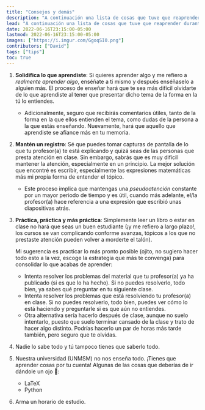 ```yaml
---
title: "Consejos y demás"
description: "A continuación una lista de cosas que tuve que reaprender durante los primeros años que estudié física."
lead: "A continuación una lista de cosas que tuve que reaprender durante los primeros años que estudié física."
date: 2022-06-16T23:15:00-05:00
lastmod: 2022-06-16T23:15:00-05:00
images: ["https://i.imgur.com/GgoqSI0.png"]
contributors: ["David"]
tags: ["tips"]
toc: true
---
```


1. **Solidifica lo que aprendiste**: Si quieres aprender algo y me refiero a _realmente aprender algo_, enséñate a ti mismo y después enséñaselo a alguien más. El proceso de enseñar hará que te sea más difícil olvidarte de lo que aprendiste al tener que presentar dicho tema de la forma en la tú lo entiendes.

   * Adicionalmente, seguro que recibirás comentarios útiles, tanto de la forma en la que ellos entienden el tema, como dudas de la persona a la que estás enseñando. Nuevamente, hará que aquello que aprendiste se afiance más en tu memoria.

2. **Mantén un registro**: Sé que puedes tomar capturas de pantalla de lo que tu profesor(a) te está explicando y quizá seas de las personas que presta atención en clase. Sin embargo, sabrás que es muy difícil mantener la atención, especialmente en un principio. La mejor solución que encontré es escribir, especialmente las expresiones matemáticas más mi propia forma de entender el tópico. 

   * Este proceso implica que mantengas una _pseudoatención_ constante por un mayor periodo de tiempo y es útil, cuando más adelante, el/la profesor(a) hace referencia a una expresión que escribió unas diapositivas atrás.

3. **Práctica, práctica y más práctica**: Simplemente leer un libro o estar en clase no hará que seas un buen estudiante (¡y me refiero a largo plazo!, los cursos se van complicando conforme avanzas, tópicos a los que no prestaste atención pueden volver a morderte el talón). 

   Mi sugerencia es practicar lo más pronto posible (ojito, no sugiero hacer todo esto a la vez, escoge la estrategia que más te convenga) para consolidar lo que acabas de aprender:

   * Intenta resolver los problemas del material que tu profesor(a) ya ha publicado (si es que lo ha hecho). Si no puedes resolverlo, todo bien, ya sabes qué preguntar en tu siguiente clase.
   * Intenta resolver los problemas que está resolviendo tu profesor(a) en clase. Si no puedes resolverlo, todo bien, puedes ver cómo lo está haciendo y preguntarle si es que aún no entiendes.
   * Otra alternativa sería hacerlo después de clase, aunque no suelo intentarlo, puesto que suelo terminar cansado de la clase y trato de hacer algo distinto. Podrías hacerlo un par de horas más tarde también, pero seguro que te olvidas.

4. Nadie lo sabe todo y tú tampoco tienes que saberlo todo.
5. Nuestra universidad (UNMSM) no nos enseña todo. ¡Tienes que aprender cosas por tu cuenta! Algunas de las cosas que deberías de ir dándole un ojo :eyes::

   * LaTeX 
   * Python

6. Arma un horario de estudio.